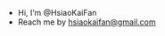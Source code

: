 - Hi, I’m @HsiaoKaiFan
- Reach me by hsiaokaifan@gmail.com 

<!---
HsiaoKaiFan/HsiaoKaiFan is a ✨ special ✨ repository because its `README.md` (this file) appears on your GitHub profile.
You can click the Preview link to take a look at your changes.
--->
